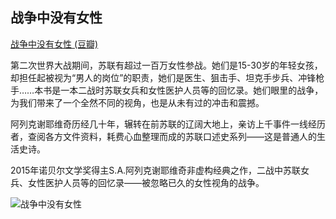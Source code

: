 

## 战争中没有女性



[战争中没有女性 (豆瓣)](https://book.douban.com/subject/35045641/)

第二次世界大战期间，苏联有超过一百万女性参战。她们是15-30岁的年轻女孩，却担任起被视为“男人的岗位”的职责，她们是医生、狙击手、坦克手步兵、冲锋枪手……本书是一本二战时苏联女兵和女性医护人员等的回忆录。她们眼里的战争，为我们带来了一个全然不同的视角，也是从未有过的冲击和震撼。

阿列克谢耶维奇历经几十年，辗转在前苏联的辽阔大地上，亲访上千事件一线经历者，查阅各方文件资料，耗费心血整理而成的苏联口述史系列——这是普通人的生活史诗。

2015年诺贝尔文学奖得主S.A.阿列克谢耶维奇非虚构经典之作，二战中苏联女兵、女性医护人员等的回忆录——被忽略已久的女性视角的战争。



![战争中没有女性](https://user-images.githubusercontent.com/16787853/140009319-fa0279f5-f246-4efc-8a8f-9775feedf9cd.jpg)